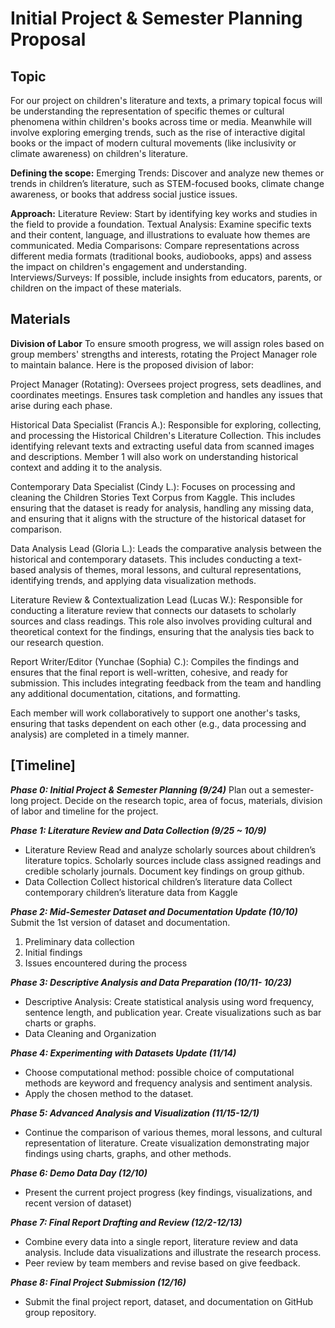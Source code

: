 # Initial Project & Semester Planning Proposal

## Topic
For our project on children's literature and texts, a primary topical focus will be understanding the representation of specific themes or cultural phenomena within children's books across time or media. Meanwhile will involve exploring emerging trends, such as the rise of interactive digital books or the impact of modern cultural movements (like inclusivity or climate awareness) on children's literature.


**Defining the scope:**
Emerging Trends: Discover and analyze new themes or trends in children’s literature, such as STEM-focused books, climate change awareness, or books that address social justice issues.

**Approach:**
Literature Review: Start by identifying key works and studies in the field to provide a foundation.
Textual Analysis: Examine specific texts and their content, language, and illustrations to evaluate how themes are communicated.
Media Comparisons: Compare representations across different media formats (traditional books, audiobooks, apps) and assess the impact on children's engagement and understanding.
Interviews/Surveys: If possible, include insights from educators, parents, or children on the impact of these materials.

## Materials

**Division of Labor**
To ensure smooth progress, we will assign roles based on group members' strengths and interests, rotating the Project Manager role to maintain balance. Here is the proposed division of labor:

Project Manager (Rotating): Oversees project progress, sets deadlines, and coordinates meetings. Ensures task completion and handles any issues that arise during each phase.

Historical Data Specialist (Francis A.): Responsible for exploring, collecting, and processing the Historical Children's Literature Collection. This includes identifying relevant texts and extracting useful data from scanned images and descriptions. Member 1 will also work on understanding historical context and adding it to the analysis.

Contemporary Data Specialist (Cindy L.): Focuses on processing and cleaning the Children Stories Text Corpus from Kaggle. This includes ensuring that the dataset is ready for analysis, handling any missing data, and ensuring that it aligns with the structure of the historical dataset for comparison.

Data Analysis Lead (Gloria L.): Leads the comparative analysis between the historical and contemporary datasets. This includes conducting a text-based analysis of themes, moral lessons, and cultural representations, identifying trends, and applying data visualization methods.

Literature Review & Contextualization Lead (Lucas W.): Responsible for conducting a literature review that connects our datasets to scholarly sources and class readings. This role also involves providing cultural and theoretical context for the findings, ensuring that the analysis ties back to our research question.

Report Writer/Editor (Yunchae (Sophia) C.): Compiles the findings and ensures that the final report is well-written, cohesive, and ready for submission. This includes integrating feedback from the team and handling any additional documentation, citations, and formatting.

Each member will work collaboratively to support one another's tasks, ensuring that tasks dependent on each other (e.g., data processing and analysis) are completed in a timely manner.

## [Timeline]

***Phase 0: Initial Project & Semester Planning (9/24)***
Plan out a semester-long project. 
Decide on the research topic, area of focus, materials, division of labor and timeline for the project.  

***Phase 1: Literature Review and Data Collection (9/25 ~ 10/9)***
- Literature Review
Read and analyze scholarly sources about children’s literature topics. 
Scholarly sources include class assigned readings and credible scholarly journals. 
Document key findings on group github. 
- Data Collection
Collect historical children’s literature data 
Collect contemporary children’s literature data from Kaggle 

***Phase 2: Mid-Semester Dataset and Documentation Update (10/10)***
Submit the 1st version of dataset and documentation. 
1. Preliminary data collection
2. Initial findings
3. Issues encountered during the process 

***Phase 3: Descriptive Analysis and Data Preparation (10/11- 10/23)***
- Descriptive Analysis: Create statistical analysis using word frequency, sentence length, and publication year. Create visualizations such as bar charts or graphs. 
- Data Cleaning and Organization 

***Phase 4:  Experimenting with Datasets Update (11/14)***
- Choose computational method: possible choice of computational methods are keyword and frequency analysis and sentiment analysis. 
- Apply the chosen method to the dataset. 

***Phase 5: Advanced Analysis and Visualization (11/15-12/1)***
- Continue the comparison of various themes, moral lessons, and cultural representation of literature. Create visualization demonstrating major findings using charts, graphs, and other methods. 

***Phase 6: Demo Data Day (12/10)*** 
- Present the current project progress (key findings, visualizations, and recent version of dataset) 

***Phase 7: Final Report Drafting and Review (12/2-12/13)*** 
- Combine every data into a single report, literature review and data analysis. Include data visualizations and illustrate the research process. 
- Peer review by team members and revise based on give feedback. 

***Phase 8: Final Project Submission (12/16)*** 
- Submit the final project report, dataset, and documentation on GitHub group repository. 
 
